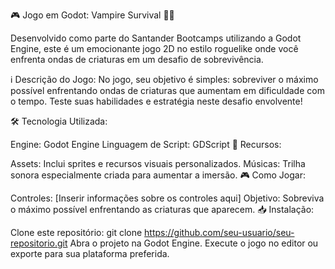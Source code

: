 🎮 Jogo em Godot: Vampire Survival 🧛‍♂️

Desenvolvido como parte do Santander Bootcamps utilizando a Godot Engine, este é um emocionante jogo 2D no estilo roguelike onde você enfrenta ondas de criaturas em um desafio de sobrevivência.

ℹ️ Descrição do Jogo:
No jogo, seu objetivo é simples: sobreviver o máximo possível enfrentando ondas de criaturas que aumentam em dificuldade com o tempo. Teste suas habilidades e estratégia neste desafio envolvente!

🛠️ Tecnologia Utilizada:

Engine: Godot Engine
Linguagem de Script: GDScript
🎨 Recursos:

Assets: Inclui sprites e recursos visuais personalizados.
Músicas: Trilha sonora especialmente criada para aumentar a imersão.
🎮 Como Jogar:

Controles: [Inserir informações sobre os controles aqui]
Objetivo: Sobreviva o máximo possível enfrentando as criaturas que aparecem.
📥 Instalação:

Clone este repositório: git clone https://github.com/seu-usuario/seu-repositorio.git
Abra o projeto na Godot Engine.
Execute o jogo no editor ou exporte para sua plataforma preferida.
